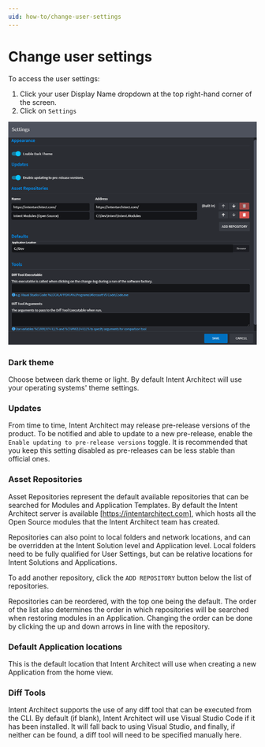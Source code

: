 ```yaml
---
uid: how-to/change-user-settings
---
```

# Change user settings
To access the user settings:
1. Click your user Display Name dropdown at the top 
right-hand corner of the screen.
2. Click on `Settings`

![User Settings](images/user-settings.png)
### Dark theme
Choose between dark theme or light. By default Intent Architect will use your operating systems' theme settings.

### Updates
From time to time, Intent Architect may release pre-release versions of the product. To be notified and able to update to a new pre-release, enable the `Enable updating to pre-release versions` toggle. It is recommended that you keep this setting disabled as pre-releases can be less stable than official ones. 

### Asset Repositories
Asset Repositories represent the default available repositories that can be searched for Modules and Application Templates. By default the Intent Architect server is available [https://intentarchitect.com], which hosts all the Open Source modules that the Intent Architect team has created.

Repositories can also point to local folders and network locations, and can be overridden at the Intent Solution level and Application level. Local folders need to be fully qualified for User Settings, but can be relative locations for Intent Solutions and Applications.

To add another repository, click the `ADD REPOSITORY` button below the list of repositories.

Repositories can be reordered, with the top one being the default. The order of the list also determines the order in which repositories will be searched when restoring modules in an Application. Changing the order can be done by clicking the up and down arrows in line with the repository.

### Default Application locations
This is the default location that Intent Architect will use when creating a new Application from the home view.

### Diff Tools
Intent Architect supports the use of any diff tool that can be executed from the CLI. By default (if blank), Intent Architect will use Visual Studio Code if it has been installed. It will fall back to using Visual Studio, and finally, if neither can be found, a diff tool will need to be specified manually here.